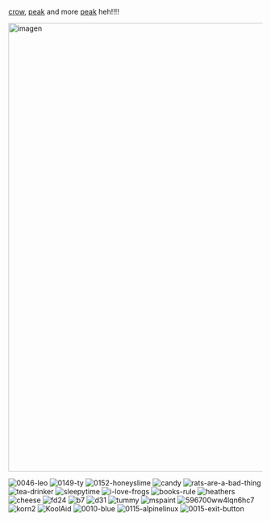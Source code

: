 [crow](https://www.google.com/url?sa=i&url=https%3A%2F%2Fin.pinterest.com%2Fpin%2F735705289166405652%2F&psig=AOvVaw3OD_sH6mDDPCV0t9J3G9kv&ust=1746286148290000&source=images&opi=89978449), [peak](https://youtu.be/gkC-oiTmOZA) and more [peak](https://youtu.be/qe1zSeX_HA4) heh!!!!

<img width="1737" height="887" alt="imagen" src="https://github.com/user-attachments/assets/afc78d85-a7f8-40cf-9737-1d2b58dad0f8" />




![0046-leo](https://github.com/user-attachments/assets/ad465832-bccb-4cef-a67c-7f74942db893) ![0149-ty](https://github.com/user-attachments/assets/4f49ec57-b989-4361-9966-cc5506a69eee) ![0152-honeyslime](https://github.com/user-attachments/assets/de92e421-1eb0-441e-8baf-d700a17f62ed) ![candy](https://github.com/user-attachments/assets/fc2f5ff1-9ed2-44f8-914e-04661d8d0bab) ![rats-are-a-bad-thing](https://github.com/user-attachments/assets/e606337d-eaab-4245-956d-b916b91f6f54) ![tea-drinker](https://github.com/user-attachments/assets/2d94c0af-f359-45c4-9ef7-49b28a3dbf59) ![sleepytime](https://github.com/user-attachments/assets/00a09ee3-8f70-4c89-afcf-f982d100a522) ![i-love-frogs](https://github.com/user-attachments/assets/dfdb8b5f-1637-436f-af58-7f463703719f) ![books-rule](https://github.com/user-attachments/assets/0f2bb710-a6dd-4750-aa8b-4a9fbf519d75) ![heathers](https://github.com/user-attachments/assets/b89eaef7-2cdf-4e6b-a2f3-8f3e9e7ec447) ![cheese](https://github.com/user-attachments/assets/cdb958ce-9131-4047-970e-57bd289b16b9) ![fd24](https://github.com/user-attachments/assets/ec45c696-50a9-4b21-a6fb-448124d5de3d) ![b7](https://github.com/user-attachments/assets/68bd227f-1c43-4ed8-bbd6-1abb3d04d827) ![d31](https://github.com/user-attachments/assets/6a612c04-2ae1-478b-b4d0-8491cb82b956) ![tummy](https://github.com/user-attachments/assets/d85d9cfd-5680-49d4-a4eb-c8a55d01732d) ![mspaint](https://github.com/user-attachments/assets/bb9b0c54-9d2b-4105-8e92-e1725cee34db) ![596700ww4lqn6hc7](https://github.com/user-attachments/assets/02eb3d01-5088-49a8-b594-dba8b11689e4) ![korn2](https://github.com/user-attachments/assets/1d6ebda7-d650-485c-a58b-c2f1b43c9c97) ![KoolAid](https://github.com/user-attachments/assets/ca35b735-0cf8-4236-8d79-5e663e4f3b56) ![0010-blue](https://github.com/user-attachments/assets/d1f8cf00-35fa-4334-8589-226c0dff60e1) ![0115-alpinelinux](https://github.com/user-attachments/assets/b5cb61fc-2a6f-4092-9e98-90a766c0bc5b) ![0015-exit-button](https://github.com/user-attachments/assets/f5ff12d6-dad3-433c-a336-44098cd690cf)





























